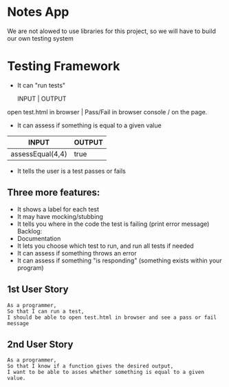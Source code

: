 # Notes App

We are not alowed to use libraries for this project, so we will have to build our own testing system

# Testing Framework

- It can "run tests"

    INPUT                 |    OUTPUT

 open test.html in browser |   Pass/Fail in browser console / on the page.

- It can assess if something is equal to a given value

|INPUT      |    OUTPUT |
------------|---------
assessEqual(4,4) |  true

- It tells the user is a test passes or fails


## Three more features:
- It shows a label for each test
- It may have mocking/stubbing
- It tells you where in the code the test is failing (print error message)
Backlog:
- Documentation
- It lets you choose which test to run, and run all tests if needed
- It can assess if something throws an error
- It can assess if something "is responding" (something exists within your program)

## 1st User Story

```
As a programmer,
So that I can run a test,
I should be able to open test.html in browser and see a pass or fail message
````

## 2nd User Story

```
As a programmer,
So that I know if a function gives the desired output,
I want to be able to asses whether something is equal to a given value.
```